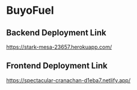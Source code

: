 # BuyoFuel

## Backend Deployment Link

https://stark-mesa-23657.herokuapp.com/


## Frontend Deployment Link

https://spectacular-cranachan-d1eba7.netlify.app/
